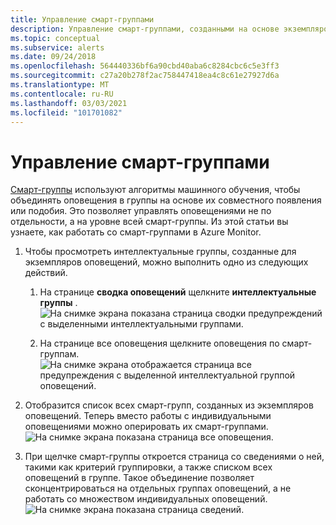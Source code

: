 ```yaml
---
title: Управление смарт-группами
description: Управление смарт-группами, созданными на основе экземпляров оповещений
ms.topic: conceptual
ms.subservice: alerts
ms.date: 09/24/2018
ms.openlocfilehash: 564440336bf6a90cbd40aba6c8284cbc6c5e3ff3
ms.sourcegitcommit: c27a20b278f2ac758447418ea4c8c61e27927d6a
ms.translationtype: MT
ms.contentlocale: ru-RU
ms.lasthandoff: 03/03/2021
ms.locfileid: "101701082"
---
```

# <a name="manage-smart-groups"></a>Управление смарт-группами

[Смарт-группы](./alerts-smartgroups-overview.md?toc=%2fazure%2fazure-monitor%2ftoc.json) используют алгоритмы машинного обучения, чтобы объединять оповещения в группы на основе их совместного появления или подобия. Это позволяет управлять оповещениями не по отдельности, а на уровне всей смарт-группы. Из этой статьи вы узнаете, как работать со смарт-группами в Azure Monitor.

1. Чтобы просмотреть интеллектуальные группы, созданные для экземпляров оповещений, можно выполнить одно из следующих действий.

     1. На странице **сводка оповещений** щелкните **интеллектуальные группы** .    
    ![На снимке экрана показана страница сводки предупреждений с выделенными интеллектуальными группами.](./media/alerts-managing-smart-groups/sg-alerts-summary.jpg)
    
     1. На странице все оповещения щелкните оповещения по смарт-группам.   
     ![На снимке экрана отображается страница все предупреждения с выделенной интеллектуальной группой оповещений.](./media/alerts-managing-smart-groups/sg-all-alerts.jpg)

2. Отобразится список всех смарт-групп, созданных из экземпляров оповещений. Теперь вместо работы с индивидуальными оповещениями можно оперировать их смарт-группами.   
![На снимке экрана показана страница все оповещения.](./media/alerts-managing-smart-groups/sg-list.jpg)

3. При щелчке смарт-группы откроется страница со сведениями о ней, такими как критерий группировки, а также списком всех оповещений в группе. Такое объединение позволяет сконцентрироваться на отдельных группах оповещений, а не работать со множеством индивидуальных оповещений.   
![На снимке экрана показана страница сведений.](./media/alerts-managing-smart-groups/sg-details.jpg)